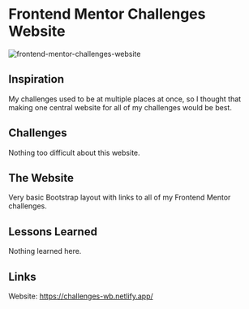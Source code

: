 # Frontend Mentor Challenges Website

![frontend-mentor-challenges-website](https://github.com/user-attachments/assets/d985e426-2738-4719-9d98-2e92ea6af9ef)

## Inspiration

My challenges used to be at multiple places at once, so I thought that making one central website for all of my challenges would be best.

## Challenges

Nothing too difficult about this website.

## The Website

Very basic Bootstrap layout with links to all of my Frontend Mentor challenges.

## Lessons Learned

Nothing learned here.

## Links

Website: https://challenges-wb.netlify.app/
